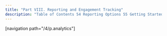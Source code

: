 ```yaml
---
title: "Part VIII. Reporting and Engagement Tracking"
description: "Table of Contents 54 Reporting Options 55 Getting Started with the Web based User Interface 55 1 Recipient Lists 56 Using the UI for Reporting 57 Reports and Engagement Tracking in the UI 57 1 Selecting Your Metrics and Filters 57 2 Viewing Your Reports 57 3 Adaptive Delivery Report..."
---
```


[navigation path="/4/p.analytics"]